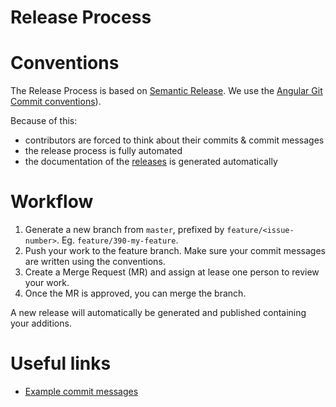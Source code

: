 Release Process
===============

# Conventions

The Release Process is based on [Semantic Release](https://semantic-release.gitbook.io/semantic-release/). 
We use the [Angular Git Commit conventions](https://github.com/angular/angular.js/blob/master/DEVELOPERS.md#-git-commit-guidelines)).

Because of this:

* contributors are forced to think about their commits & commit messages
* the release process is fully automated
* the documentation of the [releases](../CHANGELOG.md) is generated automatically

# Workflow

1. Generate a new branch from `master`, prefixed by `feature/<issue-number>`. Eg. `feature/390-my-feature`.
1. Push your work to the feature branch. Make sure your commit messages are written using the conventions.
1. Create a Merge Request (MR) and assign at lease one person to review your work.
1. Once the MR is approved, you can merge the branch.

A new release will automatically be generated and published containing your additions.

# Useful links 

* [Example commit messages](https://github.com/conventional-changelog/conventional-changelog/tree/master/packages/conventional-changelog-angular)
